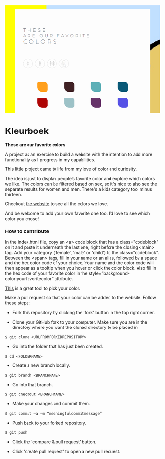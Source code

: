 <p align="center"><img src="./images/banner.png"></p>

# Kleurboek
<p><strong>These are our favorite colors</strong></p>

<p>A project as an exercise to build a website with the intention to add more functionality as I progress in my capabilities.</p>
<p>This little project came to life from my love of color and curiosity.</p>
<p>The idea is just to display people’s favorite color and explore which colors we like. The colors can be filtered based on sex, so it's nice to also see the separate results for women and men. There's a kids category too, minus thirteen.</p>
<p>Checkout <a href="https://kleurboek.vercel.app/" target="_blank">the website</a> to see all the colors we love.</p>
<p>And be welcome to add your own favorite one too. I’d love to see which color you chose!</p>
<h3>How to contribute</h3>
<p>In the index.html file, copy an &lt;a&gt; code block that has a class="codeblock" on it and paste it underneath the last one, right before the closing &lt;main&gt; tag. Add your category ('female', 'male' or 'child') to the class="codeblock". Between the &lt;span&gt; tags, fill in your name or an alias, followed by a space and the hex color code of your choice. Your name and the color code will then appear as a tooltip when you hover or click the color block. Also fill in the hex code of your favorite color in the style=”background-color:yourfavoritecolor” attribute.</p>
<p><a href="https://coolors.co/e6544f" target="_blank">This</a> is a great tool to pick your color.</p>
<p>Make a pull request so that your color can be added to the website. Follow these steps:</p>
<ul><li>Fork this repository by clicking the 'fork' button in the top right corner.</li></ul>
<ul><li>Clone your GitHub fork to your computer. Make sure you are in the directory where you want the cloned directory to be placed in.</li></ul>
<code>$ git clone &lt;URLFROMFORKEDREPOSITORY&gt;</code>
<p></p>
<ul><li>Go into the folder that has just been created.</li></ul>
<code>$ cd &lt;FOLDERNAME&gt;</code>
<p></p>
<ul><li>Create a new branch locally.</li></ul>
<code>$ git branch &lt;BRANCHNAME&gt;</code>
<p></p>
<ul><li>Go into that branch.</li></ul>
<code>$ git checkout &lt;BRANCHNAME&gt;</code>
<p></p>
<ul><li>Make your changes and commit them.</li></ul> 
<code>$ git commit –a –m “meaningfulcommitmessage”</code>
<p></p>
<ul><li>Push back to your forked repository.</li></ul>
<code>$ git push</code>
<p></p>
<ul><li>Click the 'compare & pull request' button.</li></ul>
<ul><li>Click 'create pull request' to open a new pull request.</li></ul>



